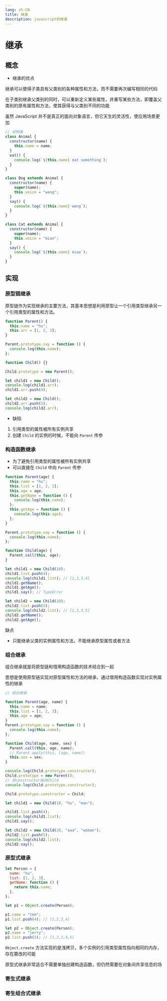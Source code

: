 ```yaml
---
lang: zh-CN
title: 继承
description: javascript的继承
---
```


# 继承

## 概念

- 继承的优点

继承可以使得子类具有父类别的各种属性和方法，而不需要再次编写相同的代码

在子类别继承父类别的同时，可以重新定义某些属性，并重写某些方法，即覆盖父类别的原有属性和方法，使其获得与父类别不同的功能

虽然 JavaScript 并不是真正的面向对象语言，但它天生的灵活性，使应用场景更加

```js
// 动物类
class Animal {
  constructor(name) {
    this.name = name;
  }
  eat() {
    console.log(`${this.name} eat something`);
  }
}

class Dog extends Animal {
  constructor(name) {
    super(name);
    this.voice = "wang";
  }
  say() {
    console.log(`${this.name} wong`);
  }
}

class Cat extends Animal {
  constructor(name) {
    super(name);
    this.voice = "miao";
  }
  say() {
    console.log(`${this.name} miao`);
  }
}
```

## 实现

### 原型链继承

原型链作为实现继承的主要方法，其基本思想是利用原型让一个引用类型继承另一个引用类型的属性和方法。

```js
function Parent() {
  this.name = "hu";
  this.arr = [1, 2, 3];
}

Parent.prototype.say = function () {
  console.log(this.name);
};

function Child() {}

Child.prototype = new Parent();

let child1 = new Child();
console.log(child1.arr);
child1.arr.push(4);

let child2 = new Child();
child2.arr.push(5);
console.log(child2.arr);
```

- 缺陷

1. 引用类型的属性被所有实例共享
2. 创建 `Child` 的实例的时候，不能向 `Parent` 传参

### 构造函数继承

- 为了避免引用类型的属性被所有实例共享
- 可以直接在 `Child` 中向 `Parent` 传参

```js
function Parent(age) {
  this.name = "hu";
  this.list = [1, 2, 3];
  this.age = age;
  this.getName = function () {
    console.log(this.name);
  };
  this.getAge = function () {
    console.log(this.age);
  };
}

Parent.prototype.say = function () {
  console.log(this.name);
};

function Child(age) {
  Parent.call(this, age);
}

let child1 = new Child(18);
child1.list.push(4);
console.log(child1.list); // [1,2,3,4]
child1.getName();
child1.getAge();
child1.say(); // TypeError

let child2 = new Child(20);
child2.list.push(5);
console.log(child2.list); // [1,2,3,5]
child2.getName();
child2.getAge();
```

缺点

- 只能继承父类的实例属性和方法，不能继承原型属性或者方法

### 组合继承

组合继承就是将原型链和借用构造函数的技术结合到一起

思想是使用原型链实现对原型属性和方法的继承，通过借用构造函数实现对实例属性的继承

```js
// 组合继承

function Parent(age, name) {
  this.name = name;
  this.list = [1, 2, 3];
  this.age = age;
}
Parent.prototype.say = function () {
  console.log(this.name);
};

function Child(age, name, sex) {
  Parent.call(this, age, name);
  // Parent.apply(this, [age, name])
  this.sex = sex;
}

console.log(Child.prototype.constructor);
Child.prototype = new Parent();
// 将constructor指向Child
console.log(Child.prototype.constructor);

Child.prototype.constructor = Child;

let child1 = new Child(18, "hu", "man");

child1.list.push(4);
console.log(child1.list);
child1.say();

let child2 = new Child(20, "aaa", "woman");
child2.list.push(5);
console.log(child2.list);
child2.say();
```

### 原型式继承

```js
let Person = {
  name: "hu",
  list: [1, 2, 3],
  getName: function () {
    return this.name;
  },
};

let p1 = Object.create(Person);

p1.name = "tom";
p1.list.push(4); // [1,2,3,4]

let p2 = Object.create(Person);
p2.name = "jerry";
p2.list.push(5); // [1,2,3,4,5]
```

`Object.create` 方法实现的是浅拷贝，多个实例的引用类型属性指向相同的内存，存在篡改的可能

原型式继承非常适合不需要单独创建构造函数，但仍然需要在对象间共享信息的场

### 寄生式继承

### 寄生组合式继承
